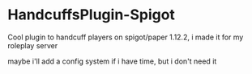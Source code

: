 # HandcuffsPlugin-Spigot
Cool plugin to handcuff players on spigot/paper 1.12.2, i made it for my roleplay server

maybe i'll add a config system if i have time, but i don't need it
